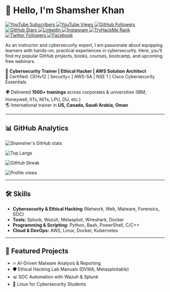 # 👋 Hello, I'm Shamsher Khan
   <p align="left">
  <!-- YouTube Subscribers -->
  <a href="https://www.youtube.com/@shamsher.404?sub_confirmation=1">
    <img alt="YouTube Subscribers" 
    src="https://custom-icon-badges.demolab.com/youtube/channel/subscribers/UCKxWlkyWoxfa3EOVXzMhDPQ?color=%23E05D44&label=SUBSCRIBE&logo=youtube&logoColor=white&style=for-the-badge&labelColor=CE4630"/>
  </a>

  <!-- YouTube Views -->
  <a href="https://www.youtube.com/@shamsher.404">
    <img alt="YouTube Views" 
    src="https://custom-icon-badges.demolab.com/youtube/channel/views/UCKxWlkyWoxfa3EOVXzMhDPQ?color=%23E1AD0E&logo=eye&logoColor=white&style=for-the-badge&labelColor=C79600"/>
  </a>

  <!-- GitHub Followers -->
  <a href="https://github.com/shamsher404?tab=followers">
    <img alt="GitHub Followers" 
    src="https://custom-icon-badges.demolab.com/github/followers/shamsher404?color=236ad3&labelColor=1155ba&style=for-the-badge&logo=github&label=Follow&logoColor=white"/>
  </a>

  <!-- GitHub Stars -->
  <a href="https://github.com/shamsher404?tab=repositories&sort=stargazers">
    <img alt="GitHub Stars" 
    src="https://custom-icon-badges.demolab.com/github/stars/shamsher404?color=55960c&style=for-the-badge&labelColor=488207&logo=star&logoColor=white"/>
  </a>

  <!-- LinkedIn -->
  <a href="https://www.linkedin.com/in/shamsher-khan404/">
    <img alt="LinkedIn" 
    src="https://img.shields.io/badge/LinkedIn-0A66C2?style=for-the-badge&logo=linkedin&logoColor=white"/>
  </a>

  <!-- Instagram -->
  <a href="https://www.instagram.com/shamsher.404/">
    <img alt="Instagram" 
    src="https://img.shields.io/badge/Instagram-E4405F?style=for-the-badge&logo=instagram&logoColor=white"/>
  </a>

  <!-- TryHackMe Rank -->
  <a href="https://tryhackme.com/p/Shamsher">
    <img alt="TryHackMe Rank" 
    src="https://tryhackme-badges.s3.amazonaws.com/Shamsher.png"/>
  </a>

  <!-- Twitter Followers -->
  <a href="https://x.com/shamsherkhannn">
    <img alt="Twitter Followers" 
    src="https://img.shields.io/twitter/follow/Twitter?style=for-the-badge&logo=twitter&logoColor=white&color=1DA1F2"/>
  </a>

  <!-- Facebook -->
  <a href="https://www.facebook.com/shamsher.404/">
    <img alt="Facebook" 
    src="https://img.shields.io/badge/Facebook-1877F2?style=for-the-badge&logo=facebook&logoColor=white"/>
  </a>
</p>



As an instructor and cybersecurity expert, I am passionate about equipping learners with hands-on, practical experiences in cybersecurity. Here, you’ll find my popular GitHub projects, books, courses, bootcamp, and upcoming free webinars.



🚀 **Cybersecurity Trainer | Ethical Hacker | AWS Solution Architect**  
🔐 Certified: CEHv12 | Security+ | AWS-SA | NSE 1 | Cisco Cybersecurity Essentials  

🌍 Delivered **1500+ trainings** across corporates & universities (IBM, Honeywell, IITs, NITs, LPU, DU, etc.)  
🌎 International trainer in **US, Canada, Saudi Arabia, Oman**  

---

## 📊 GitHub Analytics

![Shamsher's GitHub stats](https://github-readme-stats.vercel.app/api?username=shamsher404&show_icons=true&theme=radical)  

![Top Langs](https://github-readme-stats.vercel.app/api/top-langs/?username=shamsher404&layout=compact&theme=radical)  

![GitHub Streak](https://github-readme-streak-stats.herokuapp.com/?user=shamsher404&theme=radical)  

![Profile views](https://komarev.com/ghpvc/?username=shamsher404&label=Profile%20views&color=0e75b6&style=flat)  

---

## 🛠️ Skills
- **Cybersecurity & Ethical Hacking** (Network, Web, Malware, Forensics, SOC)  
- **Tools:** Splunk, Wazuh, Metasploit, Wireshark, Docker  
- **Programming & Scripting:** Python, Bash, PowerShell, C/C++  
- **Cloud & DevOps:** AWS, Linux, Docker, Kubernetes  

---

## 🚀 Featured Projects
- 🔥 AI-Driven Malware Analysis & Reporting  
- 🛡️ Ethical Hacking Lab Manuals (DVWA, Metasploitable)  
- 📊 SOC Automation with Wazuh & Splunk  
- 🐧 Linux for Cybersecurity Students  
